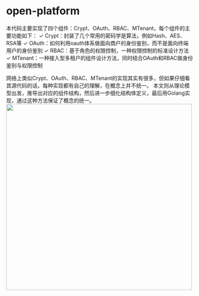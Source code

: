 # open-platform
本代码主要实现了四个组件：Crypt、OAuth、RBAC、MTenant，每个组件的主要功能如下：
✓ Crypt：封装了几个常用的密码学是算法，例如Hash、AES、RSA等
✓ OAuth：如何利用oauth体系做面向商户的身份鉴别，而不是面向终端用户的身份鉴别
✓ RBAC：基于角色的权限控制，一种权限控制的标准设计方法
✓ MTenant：一种接入型多租户的组件设计方法，同时结合OAuth和RBAC做身份鉴别与权限控制

网络上类似Crypt、OAuth、RBAC、MTenant的实现其实有很多，但如果仔细看其源代码的话，每种实现都有自己的理解，在概念上并不统一。
本文则从理论模型出发，推导出对应的组件结构，然后进一步细化结构体定义，最后用Golang实现，通过这种方法保证了概念的统一。
<br>
<img src="https://pic2.zhimg.com/v2-0ab2dd63cb6320119274890338fe51b5_r.jpg" width="500"/>

